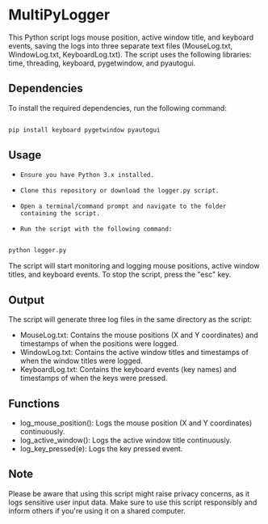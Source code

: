 # MultiPyLogger

This Python script logs mouse position, active window title, and keyboard events, saving the logs into three separate text files (MouseLog.txt, WindowLog.txt, KeyboardLog.txt). The script uses the following libraries: time, threading, keyboard, pygetwindow, and pyautogui.
## Dependencies

To install the required dependencies, run the following command:

```bash

pip install keyboard pygetwindow pyautogui
```
## Usage

-     Ensure you have Python 3.x installed.
-     Clone this repository or download the logger.py script.
-     Open a terminal/command prompt and navigate to the folder containing the script.
-     Run the script with the following command:

```bash

python logger.py
```
The script will start monitoring and logging mouse positions, active window titles, and keyboard events. To stop the script, press the "esc" key.
## Output

The script will generate three log files in the same directory as the script:

- MouseLog.txt: Contains the mouse positions (X and Y coordinates) and timestamps of when the positions were logged.
- WindowLog.txt: Contains the active window titles and timestamps of when the window titles were logged.
- KeyboardLog.txt: Contains the keyboard events (key names) and timestamps of when the keys were pressed.

## Functions

- log_mouse_position(): Logs the mouse position (X and Y coordinates) continuously.
- log_active_window(): Logs the active window title continuously.
- log_key_pressed(e): Logs the key pressed event.

## Note

Please be aware that using this script might raise privacy concerns, as it logs sensitive user input data. Make sure to use this script responsibly and inform others if you're using it on a shared computer.
